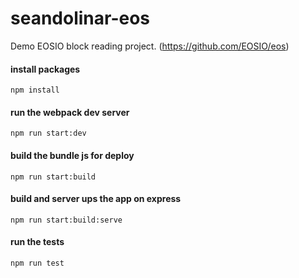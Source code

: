 # seandolinar-eos
Demo EOSIO block reading project. (https://github.com/EOSIO/eos)


#### install packages
`npm install`

#### run the webpack dev server
`npm run start:dev`

#### build the bundle js for deploy
`npm run start:build`

#### build and server ups the app on express
`npm run start:build:serve`

#### run the tests
`npm run test`
